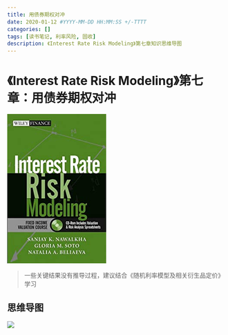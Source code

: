 ```yaml
---
title: 用债券期权对冲
date: 2020-01-12 #YYYY-MM-DD HH:MM:SS +/-TTTT
categories: []
tags: [读书笔记, 利率风险, 固收]
description: 《Interest Rate Risk Modeling》第七章知识思维导图
---
```


# 《Interest Rate Risk Modeling》第七章：用债券期权对冲

![](/img/irrm/cover.jpg)

> 一些关键结果没有推导过程，建议结合《随机利率模型及相关衍生品定价》学习

## 思维导图

![](/img/irrm/ch7.png)